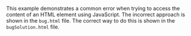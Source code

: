 This example demonstrates a common error when trying to access the content of an HTML element using JavaScript. The incorrect approach is shown in the `bug.html` file. The correct way to do this is shown in the `bugSolution.html` file.